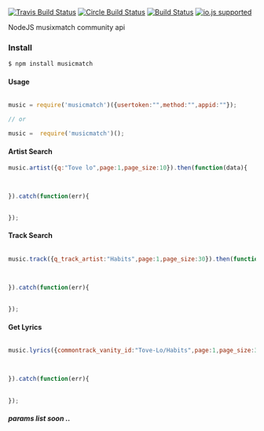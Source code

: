 [![Travis Build Status](http://img.shields.io/travis/ayhankuru/musixmatch.svg?style=flat-square)](https://travis-ci.org/ayhankuru/musixmatch) [![Circle Build Status](https://img.shields.io/circleci/project/ayhankuru/musixmatch.svg?style=flat-square)](https://circleci.com/gh/ayhankuru/musixmatch) [![Build Status](https://img.shields.io/david/ayhankuru/musixmatch.svg?style=flat-square)](https://david-dm.org/ayhankuru/musixmatch) [![io.js supported](https://img.shields.io/badge/io.js-supported-green.svg?style=flat-square)](https://iojs.org)

 
NodeJS musixmatch community api

### Install

```bash
$ npm install musicmatch
```


#### Usage

```js

music = require('musicmatch')({usertoken:"",method:"",appid:""});

// or

music =  require('musicmatch')();

```


#### Artist Search

```js
music.artist({q:"Tove lo",page:1,page_size:10}).then(function(data){

    

}).catch(function(err){
	

});

```

#### Track Search


```js

music.track({q_track_artist:"Habits",page:1,page_size:30}).then(function(data){

    

}).catch(function(err){
	
	
});
```

#### Get Lyrics


```js

music.lyrics({commontrack_vanity_id:"Tove-Lo/Habits",page:1,page_size:30}).then(function(data){

    

}).catch(function(err){
	
	
});
```



##### params list soon ..
